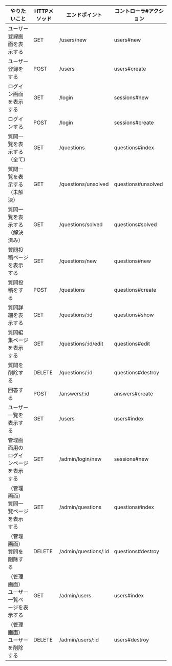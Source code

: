 | やりたいこと | HTTPメソッド | エンドポイント | コントローラ#アクション |
| ---- | ---- | ---- | ---- |
| ユーザー登録画面を表示する | GET | /users/new | users#new |
| ユーザー登録をする | POST | /users | users#create |
| ログイン画面を表示する | GET | /login | sessions#new |
| ログインする | POST | /login | sessions#create |
| 質問一覧を表示する（全て) | GET | /questions | questions#index |
| 質問一覧を表示する（未解決） | GET | /questions/unsolved | questions#unsolved |
| 質問一覧を表示する（解決済み） | GET | /questions/solved | questions#solved |
| 質問投稿ページを表示する | GET | /questions/new | questions#new |
| 質問投稿をする | POST | /questions | questions#create |
| 質問詳細を表示する | GET | /questions/:id | questions#show |
| 質問編集ページを表示する | GET| /questions/:id/edit | questions#edit |
| 質問を削除する | DELETE | /questions/:id | questions#destroy |
| 回答する | POST | /answers/:id | answers#create |
| ユーザー一覧を表示する | GET | /users | users#index |
| 管理画面用のログインページを表示する | GET | /admin/login/new | sessions#new |
| （管理画面）質問一覧ページを表示する | GET | /admin/questions | questions#index |
| （管理画面）質問を削除する | DELETE | /admin/questions/:id | questions#destroy |
| （管理画面）ユーザー一覧ページを表示する | GET | /admin/users | users#index |
| （管理画面）ユーザーを削除する | DELETE | /admin/users/:id | users#destroy |
